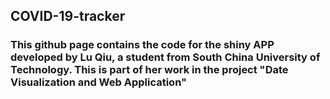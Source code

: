 ## COVID-19-tracker

### This github page contains the code for the shiny APP developed by Lu Qiu, a student from South China University of Technology. This is part of her work in the project "Date Visualization and Web Application"

